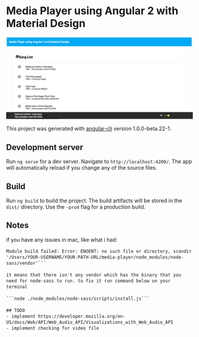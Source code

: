 # Media Player using Angular 2 with Material Design

![App Screenshot](src/screencapture-localhost-4200-1481709556458.png?raw=true "App Screenshot")

This project was generated with [angular-cli](https://github.com/angular/angular-cli) version 1.0.0-beta.22-1.

## Development server
Run `ng serve` for a dev server. Navigate to `http://localhost:4200/`. The app will automatically reload if you change any of the source files.

## Build

Run `ng build` to build the project. The build artifacts will be stored in the `dist/` directory. Use the `-prod` flag for a production build.

## Notes
if you have any issues in mac, like what i had:

```ERROR in ./~/css-loader?sourcemap!./~/postcss-loader!./~/sass-loader?sourcemap!./src/assets/custom-theme.scss
Module build failed: Error: ENOENT: no such file or directory, scandir '/Users/YOUR-USERNAME/YOUR-PATH-URL/media-player/node_modules/node-sass/vendor'```

it means that there isn't any vendor which has the binary that you need for node-sass to run. to fix it run command below on your terminal

```node ./node_modules/node-sass/scripts/install.js```

## TODO
- implement https://developer.mozilla.org/en-US/docs/Web/API/Web_Audio_API/Visualizations_with_Web_Audio_API
- implement checking for video file
